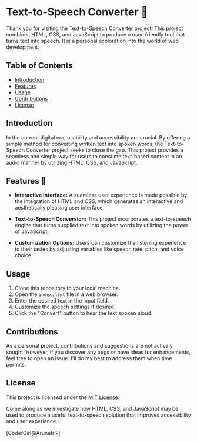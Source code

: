 # Text-to-Speech Converter :speech_balloon:

Thank you for visiting the Text-to-Speech Converter project! This project combines HTML, CSS, and JavaScript to produce a user-friendly tool that turns text into speech. It is a personal exploration into the world of web development.

## Table of Contents

- [Introduction](#introduction)
- [Features](#features)
- [Usage](#usage)
- [Contributions](#contributions)
- [License](#license)

## Introduction

In the current digital era, usability and accessibility are crucial. By offering a simple method for converting written text into spoken words, the Text-to-Speech Converter project seeks to close the gap. This project provides a seamless and simple way for users to consume text-based content in an audio manner by utilizing HTML, CSS, and JavaScript.

## Features :information_desk_person:

- **Interactive Interface:** A seamless user experience is made possible by the integration of HTML and CSS, which generates an interactive and aesthetically pleasing user interface.

- **Text-to-Speech Conversion:** This project incorporates a text-to-speech engine that turns supplied text into spoken words by utilizing the power of JavaScript.

- **Customization Options:** Users can customize the listening experience to their tastes by adjusting variables like speech rate, pitch, and voice choice.

## Usage

1. Clone this repository to your local machine.
2. Open the `index.html` file in a web browser.
3. Enter the desired text in the input field.
4. Customize the speech settings if desired.
5. Click the "Convert" button to hear the text spoken aloud.

## Contributions

As a personal project, contributions and suggestions are not actively sought. However, if you discover any bugs or have ideas for enhancements, feel free to open an issue. I'll do my best to address them when time permits.

## License

This project is licensed under the [MIT License](LICENSE).

Come along as we investigate how HTML, CSS, and JavaScript may be used to produce a useful text-to-speech solution that improves accessibility and user experience.:sparkles:

[CoderGirl@Arunetri💀]
